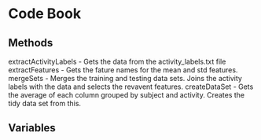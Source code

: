 # Code Book
## Methods
extractActivityLabels - Gets the data from the activity_labels.txt file
extractFeatures - Gets the fature names for the mean and std features.
mergeSets - Merges the training and testing data sets. Joins the activity labels with the data and selects the revavent features. 
createDataSet - Gets the average of each column grouped by subject and activity. Creates the tidy data set from this.

## Variables
